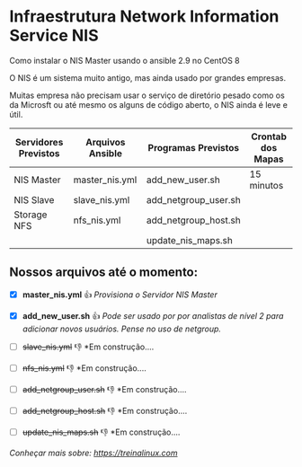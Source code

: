 # Infraestrutura Network Information Service NIS

Como instalar o NIS Master usando o ansible 2.9 no CentOS 8

O NIS é um sistema muito antigo, mas ainda usado por grandes empresas. 

Muitas empresa não precisam usar o serviço de diretório pesado como os da Microsft ou até mesmo os alguns de código aberto, o NIS ainda é leve e útil.  

| Servidores Previstos   | Arquivos Ansible       | Programas Previstos    | Crontab dos Mapas      | 
| ---------------------- | ---------------------- | ---------------------- | ---------------------- |
|  NIS Master            | master_nis.yml         | add_new_user.sh        | 15 minutos             |
|  NIS Slave             | slave_nis.yml          | add_netgroup_user.sh   |                        |
|  Storage NFS           | nfs_nis.yml            | add_netgroup_host.sh   |                        |
|                        |                        | update_nis_maps.sh     |                        |


## Nossos arquivos até o momento:

- [x] **master_nis.yml**	:+1: *Provisiona o Servidor NIS Master* 

- [x] **add_new_user.sh**	:+1: *Pode ser usado por por analistas de nível 2 para adicionar novos usuários. Pense no uso de netgroup.*

- [ ] ~~slave_nis.yml~~ :-1: *Em construção....

- [ ] ~~nfs_nis.yml~~ :-1: *Em construção....

- [ ] ~~add_netgroup_user.sh~~ :-1: *Em construção....

- [ ] ~~add_netgroup_host.sh~~ :-1: *Em construção....

- [ ] ~~update_nis_maps.sh~~ :-1: *Em construção....

*Conheçar mais sobre: https://treinalinux.com* 
